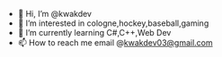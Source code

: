 - 👋 Hi, I’m @kwakdev
- 👀 I’m interested in cologne,hockey,baseball,gaming
- 🌱 I’m currently learning C#,C++,Web Dev
- 📫 How to reach me email @kwakdev03@gmail.com



<!---
kwakdev/kwakdev is a ✨ special ✨ repository because its `README.md` (this file) appears on your GitHub profile.
You can click the Preview link to take a look at your changes.
--->
